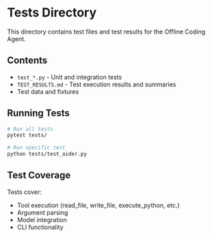 # Tests Directory

This directory contains test files and test results for the Offline Coding Agent.

## Contents

- `test_*.py` - Unit and integration tests
- `TEST_RESULTS.md` - Test execution results and summaries
- Test data and fixtures

## Running Tests

```bash
# Run all tests
pytest tests/

# Run specific test
python tests/test_aider.py
```

## Test Coverage

Tests cover:
- Tool execution (read_file, write_file, execute_python, etc.)
- Argument parsing
- Model integration
- CLI functionality
